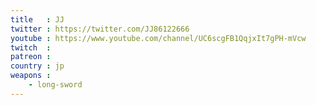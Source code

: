 ```yaml
---
title   : JJ
twitter : https://twitter.com/JJ86122666
youtube : https://www.youtube.com/channel/UC6scgFB1QqjxIt7gPH-mVcw
twitch  : 
patreon : 
country : jp
weapons :
    - long-sword
---
```


